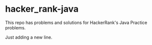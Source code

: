 # hacker_rank-java

This repo has problems and solutions for HackerRank's Java Practice problems.

Just adding a new line.
